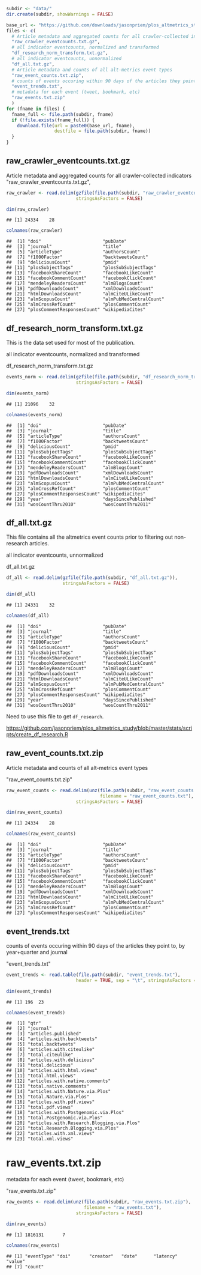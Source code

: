 

```r
subdir <- "data/"
dir.create(subdir, showWarnings = FALSE)
```



```r
base_url <- "https://github.com/downloads/jasonpriem/plos_altmetrics_study/"
files <- c(
  # Article metadata and aggregated counts for all crawler-collected indicators
  "raw_crawler_eventcounts.txt.gz",
  # all indicator eventcounts, normalized and transformed
  "df_research_norm_transform.txt.gz",
  # all indicator eventcounts, unnormalized
  "df_all.txt.gz",
  # Article metadata and counts of all alt-metrics event types
  "raw_event_counts.txt.zip",
  # counts of events occuring within 90 days of the articles they point to, by year+quarter and journal
  "event_trends.txt",
  # metadata for each event (tweet, bookmark, etc) 
  "raw_events.txt.zip"
  )
for (fname in files) {
  fname_full <- file.path(subdir, fname)
  if (!file.exists(fname_full)) {
    download.file(url = paste0(base_url, fname),
                  destfile = file.path(subdir, fname))
  }
}
```

## raw_crawler_eventcounts.txt.gz
 
Article metadata and aggregated counts for all crawler-collected indicators
  "raw_crawler_eventcounts.txt.gz",
  

```r
raw_crawler <- read.delim(gzfile(file.path(subdir, "raw_crawler_eventcounts.txt.gz")),
                          stringsAsFactors = FALSE)
```


```r
dim(raw_crawler)
```

```
## [1] 24334    28
```

```r
colnames(raw_crawler)
```

```
##  [1] "doi"                       "pubDate"                  
##  [3] "journal"                   "title"                    
##  [5] "articleType"               "authorsCount"             
##  [7] "f1000Factor"               "backtweetsCount"          
##  [9] "deliciousCount"            "pmid"                     
## [11] "plosSubjectTags"           "plosSubSubjectTags"       
## [13] "facebookShareCount"        "facebookLikeCount"        
## [15] "facebookCommentCount"      "facebookClickCount"       
## [17] "mendeleyReadersCount"      "almBlogsCount"            
## [19] "pdfDownloadsCount"         "xmlDownloadsCount"        
## [21] "htmlDownloadsCount"        "almCiteULikeCount"        
## [23] "almScopusCount"            "almPubMedCentralCount"    
## [25] "almCrossRefCount"          "plosCommentCount"         
## [27] "plosCommentResponsesCount" "wikipediaCites"
```

## df_research_norm_transform.txt.gz

This is the data set used for most of the publication.

all indicator eventcounts, normalized and transformed

df_research_norm_transform.txt.gz


```r
events_norm <- read.delim(gzfile(file.path(subdir, "df_research_norm_transform.txt.gz")),
                          stringsAsFactors = FALSE)
```


```r
dim(events_norm)
```

```
## [1] 21096    32
```

```r
colnames(events_norm)
```

```
##  [1] "doi"                       "pubDate"                  
##  [3] "journal"                   "title"                    
##  [5] "articleType"               "authorsCount"             
##  [7] "f1000Factor"               "backtweetsCount"          
##  [9] "deliciousCount"            "pmid"                     
## [11] "plosSubjectTags"           "plosSubSubjectTags"       
## [13] "facebookShareCount"        "facebookLikeCount"        
## [15] "facebookCommentCount"      "facebookClickCount"       
## [17] "mendeleyReadersCount"      "almBlogsCount"            
## [19] "pdfDownloadsCount"         "xmlDownloadsCount"        
## [21] "htmlDownloadsCount"        "almCiteULikeCount"        
## [23] "almScopusCount"            "almPubMedCentralCount"    
## [25] "almCrossRefCount"          "plosCommentCount"         
## [27] "plosCommentResponsesCount" "wikipediaCites"           
## [29] "year"                      "daysSincePublished"       
## [31] "wosCountThru2010"          "wosCountThru2011"
```

## df_all.txt.gz

This file contains all the altmetrics event counts prior to filtering out non-research articles.

all indicator eventcounts, unnormalized

df_all.txt.gz


```r
df_all <- read.delim(gzfile(file.path(subdir, "df_all.txt.gz")),
                     stringsAsFactors = FALSE)
```


```r
dim(df_all)
```

```
## [1] 24331    32
```

```r
colnames(df_all)
```

```
##  [1] "doi"                       "pubDate"                  
##  [3] "journal"                   "title"                    
##  [5] "articleType"               "authorsCount"             
##  [7] "f1000Factor"               "backtweetsCount"          
##  [9] "deliciousCount"            "pmid"                     
## [11] "plosSubjectTags"           "plosSubSubjectTags"       
## [13] "facebookShareCount"        "facebookLikeCount"        
## [15] "facebookCommentCount"      "facebookClickCount"       
## [17] "mendeleyReadersCount"      "almBlogsCount"            
## [19] "pdfDownloadsCount"         "xmlDownloadsCount"        
## [21] "htmlDownloadsCount"        "almCiteULikeCount"        
## [23] "almScopusCount"            "almPubMedCentralCount"    
## [25] "almCrossRefCount"          "plosCommentCount"         
## [27] "plosCommentResponsesCount" "wikipediaCites"           
## [29] "year"                      "daysSincePublished"       
## [31] "wosCountThru2010"          "wosCountThru2011"
```

Need to use this file to get `df_research`.

https://github.com/jasonpriem/plos_altmetrics_study/blob/master/stats/scripts/create_df_research.R

## raw_event_counts.txt.zip

Article metadata and counts of all alt-metrics event types

"raw_event_counts.txt.zip"


```r
raw_event_counts <- read.delim(unz(file.path(subdir, "raw_event_counts.txt.zip"),
                                   filename = "raw_event_counts.txt"),
                          stringsAsFactors = FALSE)
```


```r
dim(raw_event_counts)
```

```
## [1] 24334    28
```

```r
colnames(raw_event_counts)
```

```
##  [1] "doi"                       "pubDate"                  
##  [3] "journal"                   "title"                    
##  [5] "articleType"               "authorsCount"             
##  [7] "f1000Factor"               "backtweetsCount"          
##  [9] "deliciousCount"            "pmid"                     
## [11] "plosSubjectTags"           "plosSubSubjectTags"       
## [13] "facebookShareCount"        "facebookLikeCount"        
## [15] "facebookCommentCount"      "facebookClickCount"       
## [17] "mendeleyReadersCount"      "almBlogsCount"            
## [19] "pdfDownloadsCount"         "xmlDownloadsCount"        
## [21] "htmlDownloadsCount"        "almCiteULikeCount"        
## [23] "almScopusCount"            "almPubMedCentralCount"    
## [25] "almCrossRefCount"          "plosCommentCount"         
## [27] "plosCommentResponsesCount" "wikipediaCites"
```

## event_trends.txt

counts of events occuring within 90 days of the articles they point to, by year+quarter and journal

"event_trends.txt"


```r
event_trends <- read.table(file.path(subdir, "event_trends.txt"),
                          header = TRUE, sep = "\t", stringsAsFactors = FALSE)
```


```r
dim(event_trends)
```

```
## [1] 196  23
```

```r
colnames(event_trends)
```

```
##  [1] "qtr"                                     
##  [2] "journal"                                 
##  [3] "articles.published"                      
##  [4] "articles.with.backtweets"                
##  [5] "total.backtweets"                        
##  [6] "articles.with.citeulike"                 
##  [7] "total.citeulike"                         
##  [8] "articles.with.delicious"                 
##  [9] "total.delicious"                         
## [10] "articles.with.html.views"                
## [11] "total.html.views"                        
## [12] "articles.with.native.comments"           
## [13] "total.native.comments"                   
## [14] "articles.with.Nature.via.Plos"           
## [15] "total.Nature.via.Plos"                   
## [16] "articles.with.pdf.views"                 
## [17] "total.pdf.views"                         
## [18] "articles.with.Postgenomic.via.Plos"      
## [19] "total.Postgenomic.via.Plos"              
## [20] "articles.with.Research.Blogging.via.Plos"
## [21] "total.Research.Blogging.via.Plos"        
## [22] "articles.with.xml.views"                 
## [23] "total.xml.views"
```

# raw_events.txt.zip

metadata for each event (tweet, bookmark, etc) 

"raw_events.txt.zip"


```r
raw_events <- read.delim(unz(file.path(subdir, "raw_events.txt.zip"),
                             filename = "raw_events.txt"),
                          stringsAsFactors = FALSE)
```


```r
dim(raw_events)
```

```
## [1] 1816131       7
```

```r
colnames(raw_events)
```

```
## [1] "eventType" "doi"       "creator"   "date"      "latency"   "value"    
## [7] "count"
```

